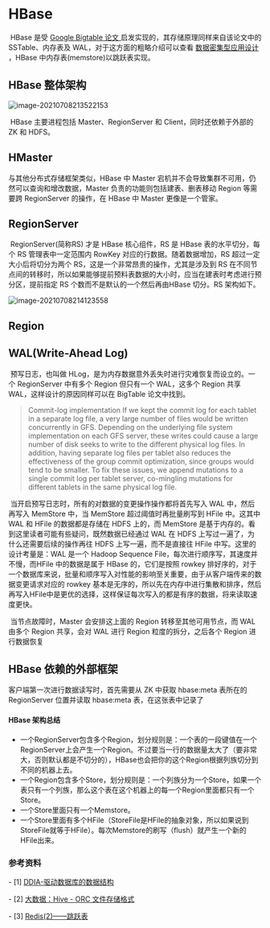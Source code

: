 # HBase

​	HBase 是受 [Google Bigtable 论文 ](https://storage.googleapis.com/pub-tools-public-publication-data/pdf/68a74a85e1662fe02ff3967497f31fda7f32225c.pdf)启发实现的，其存储原理同样来自该论文中的 SSTable、内存表及 WAL，对于这方面的粗略介绍可以查看 [数据密集型应用设计](http://ddia.vonng.com/#/ch3?id=%e9%a9%b1%e5%8a%a8%e6%95%b0%e6%8d%ae%e5%ba%93%e7%9a%84%e6%95%b0%e6%8d%ae%e7%bb%93%e6%9e%84) ，HBase 中内存表(memstore)以跳跃表实现。



## HBase 整体架构

![image-20210708213522153](https://i.loli.net/2021/07/08/zFcANn4gxhilwHC.png)

​	HBase 主要进程包括 Master、RegionServer 和 Client，同时还依赖于外部的 ZK 和 HDFS。

## HMaster

与其他分布式存储框架类似，HBase 中 Master 宕机并不会导致集群不可用，仍然可以查询和增改数据，Master 负责的功能则包括建表、删表移动 Region 等需要跨 RegionServer 的操作，在 HBase 中 Master 更像是一个管家。

## RegionServer

​	RegionServer(简称RS) 才是 HBase 核心组件，RS 是 HBase 表的水平切分，每个 RS 管理表中一定范围内 RowKey 对应的行数据。随着数据增加，RS 超过一定大小后将切分为两个 RS，这是一个非常昂贵的操作，尤其是涉及到 RS 在不同节点间的转移时，所以如果能够提前预料表数据的大小时，应当在建表时考虑进行预分区，提前指定 RS 个数而不是默认的一个然后再由HBase 切分。RS 架构如下。

![image-20210708214123558](https://i.loli.net/2021/07/08/7yh3ItpYGq8CH1b.png)



## Region

## WAL(Write-Ahead Log)

​	预写日志，也叫做 HLog，是为内存数据意外丢失时进行灾难恢复而设立的。一个 RegionServer 中有多个 Region 但只有一个 WAL，这多个 Region 共享 WAL，这样设计的原因同样可以在 BigTable 论文中找到。

> Commit-log implementation
> If we kept the commit log for each tablet in a separate log file, a very large number of files would be written concurrently in GFS. Depending on the underlying file system implementation on each GFS server, these writes could cause a large number of disk seeks to write to the different physical log files. In addition, having separate log files per tablet also reduces the effectiveness of the group commit optimization, since groups would tend to be smaller. To fix these issues, we append mutations to a single commit log per tablet server, co-mingling mutations for different tablets in the same physical log file.

​	当开启预写日志时，所有的对数据的变更操作操作都将首先写入 WAL 中，然后再写入 MemStore 中，当 MemStore 超过阈值时再批量刷写到 HFile 中。这其中 WAL 和 HFile 的数据都是存储在 HDFS 上的，而 MemStore 是基于内存的。看到这里读者可能有些疑问，既然数据已经通过 WAL 在 HDFS 上写过一遍了，为什么还需要后续的操作再往 HDFS 上写一遍，而不是直接往 HFile 中写。这里的设计考量是：WAL 是一个 Hadoop Sequence File，每次进行顺序写，其速度并不慢，而HFile 中的数据是属于 HBase 的，它们是按照 rowkey 排好序的，对于一个数据库来说，批量和顺序写入对性能的影响至关重要，由于从客户端传来的数据变更请求对应的 rowkey 基本是无序的，所以先在内存中进行集散和排序，然后再写入HFile中是更优的选择，这样保证每次写入的都是有序的数据，将来读取速度更快。

​		当节点故障时，Master 会安排这上面的 Region 转移至其他可用节点，而 WAL 由多个 Region 共享，会对 WAL 进行 Region 粒度的拆分，之后各个 Region 进行数据恢复



## HBase 依赖的外部框架

客户端第一次进行数据读写时，首先需要从 ZK 中获取 hbase:meta 表所在的 RegionServer 位置并读取  hbase:meta 表，在这张表中记录了

#### HBase 架构总结

* 一个RegionServer包含多个Region，划分规则是：一个表的一段键值在一个RegionServer上会产生一个Region。不过要当一行的数据量太大了（要非常大，否则默认都是不切分的），HBase也会把你的这个Region根据列族切分到不同的机器上去。
* 一个Region包含多个Store，划分规则是：一个列族分为一个Store，如果一个表只有一个列族，那么这个表在这个机器上的每一个Region里面都只有一个Store。
* 一个Store里面只有一个Memstore。
* 一个Store里面有多个HFile（StoreFile是HFile的抽象对象，所以如果说到StoreFile就等于HFile）。每次Memstore的刷写（flush）就产生一个新的HFile出来。



### 参考资料

\- [1] [DDIA-驱动数据库的数据结构](http://ddia.vonng.com/#/ch3?id=驱动数据库的数据结构)

\- [2] [大数据：Hive - ORC 文件存储格式](https://www.cnblogs.com/ITtangtang/p/7677912.html)

\- [3] [Redis(2)——跳跃表](https://www.wmyskxz.com/2020/02/29/redis-2-tiao-yue-biao/)